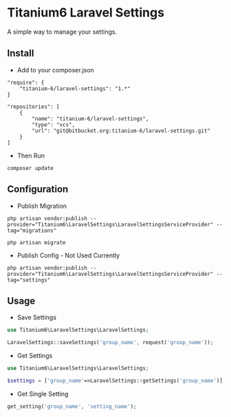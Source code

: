 # Titanium6 Laravel Settings #

A simple way to manage your settings.

## Install ##
- Add to your composer.json
```
"require": {
    "titanium-6/laravel-settings": "1.*"
}

"repositories": [
    {
        "name": "titanium-6/laravel-settings",
        "type": "vcs",
        "url": "git@bitbucket.org:titanium-6/laravel-settings.git"
    }
]
```
- Then Run
```
composer update
```

## Configuration ##
- Publish Migration
```
php artisan vendor:publish --provider="Titanium6\LaravelSettings\LaravelSettingsServiceProvider" --tag="migrations"

php artisan migrate
```

- Publish Config - Not Used Currently
```
php artisan vendor:publish --provider="Titanium6\LaravelSettings\LaravelSettingsServiceProvider" --tag="settings"
```

## Usage ##

- Save Settings
```php
use Titanium6\LaravelSettings\LaravelSettings;

LaravelSettings::saveSettings('group_name', request('group_name'));
```

- Get Settings
```php
use Titanium6\LaravelSettings\LaravelSettings;

$settings = ['group_name'=>LaravelSettings::getSettings('group_name')];
```

- Get Single Setting
```php
get_setting('group_name', 'setting_name');
```